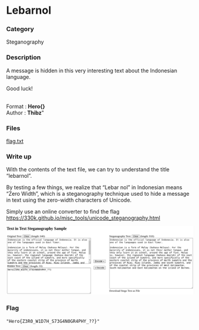 # Lebarnol

### Category 

Steganography

### Description

A message is hidden in this very interesting text about the Indonesian language. 

Good luck!<br><br> 

Format : **Hero{}**<br> 
Author : **Thibz**"

### Files

[flag.txt](flag.txt)

### Write up

With the contents of the text file, we can try to understand the title “lebarnol”. 

By testing a few things, we realize that “Lebar nol” in Indonesian means “Zero Width”, which is a steganography technique used to hide a message in text using the zero-width characters of Unicode.

Simply use an online converter to find the flag https://330k.github.io/misc_tools/unicode_steganography.html

![Flag](flag.png)

### Flag

```"Hero{Z3R0_W1D7H_S73G4N0GR4PHY_??}"```